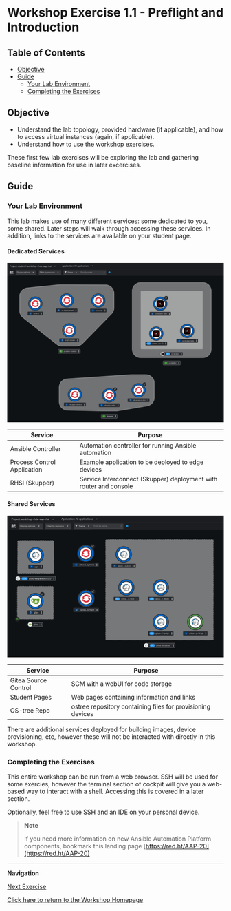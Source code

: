 # Workshop Exercise 1.1 - Preflight and Introduction

## Table of Contents

* [Objective](#objective)
* [Guide](#guide)
   * [Your Lab Environment](#your-lab-environment)
   * [Completing the Exercises](#completing-the-exercises)

## Objective

* Understand the lab topology, provided hardware (if applicable), and how to access virtual instances (again, if applicable).
* Understand how to use the workshop exercises.

These first few lab exercises will be exploring the lab and gathering baseline information for use in later excercises.

## Guide

### Your Lab Environment

This lab makes use of many different services: some dedicated to you, some shared. Later steps will walk through accessing these services. In addition, links to the services are available on your student page.

#### Dedicated Services
![Dedicated Services](../images/dedicated-services.png)

| Service | Purpose |
| --- | --- |
| Ansible Controller | Automation controller for running Ansible automation |
| Process Control Application | Example application to be deployed to edge devices |
| RHSI (Skupper) | Service Interconnect (Skupper) deployment with router and console |

#### Shared Services
![Shared Services](../images/shared-services.png)

| Service | Purpose |
| --- | --- |
| Gitea Source Control | SCM with a webUI for code storage |
| Student Pages | Web pages containing information and links |
| OS-tree Repo | ostree repository containing files for provisioning devices |

There are additional services deployed for building images, device provisioning, etc, however these will not be interacted with directly in this workshop.

### Completing the Exercises

This entire workshop can be run from a web browser. SSH will be used for some exercies, however the terminal section of cockpit will give you a web-based way to interact with a shell. Accessing this is covered in a later section.

Optionally, feel free to use SSH and an IDE on your personal device.

> **Note**
>
> If you need more information on new Ansible Automation Platform components, bookmark this landing page [https://red.ht/AAP-20](https://red.ht/AAP-20)

---
**Navigation**

[Next Exercise](../1.2-device-intro/)

[Click here to return to the Workshop Homepage](../README.md)
